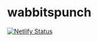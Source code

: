# wabbitspunch

[![Netlify Status](https://api.netlify.com/api/v1/badges/dca0a4ef-aa8b-4b12-bd81-48545000faeb/deploy-status)](https://app.netlify.com/sites/wabbitspunch/deploys)
